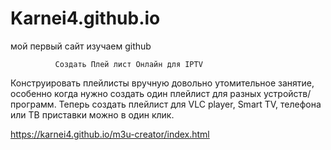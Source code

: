 # Karnei4.github.io
мой первый сайт изучаем github

              Создать Плей лист Онлайн для IPTV

Конструировать плейлисты вручную довольно утомительное занятие, 
особенно когда нужно создать один плейлист для разных устройств/программ. 
Теперь создать плейлист для VLC player, Smart TV, телефона или ТВ приставки можно в один клик.


https://karnei4.github.io/m3u-creator/index.html
